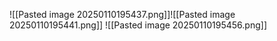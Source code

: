 

![[Pasted image 20250110195437.png]]![[Pasted image 20250110195441.png]]
![[Pasted image 20250110195456.png]]  